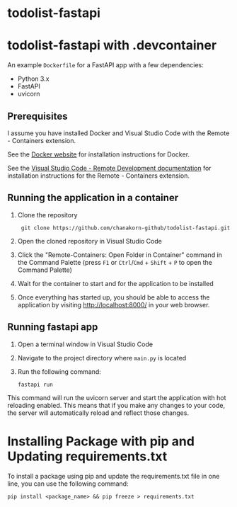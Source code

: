 # todolist-fastapi

# todolist-fastapi with .devcontainer

An example `Dockerfile` for a FastAPI app with a few dependencies:

 * Python 3.x
 * FastAPI
 * uvicorn

## Prerequisites

I assume you have installed Docker and Visual Studio Code with the Remote - Containers extension.

See the [Docker website](https://www.docker.com/products/docker-desktop) for installation instructions for Docker.

See the [Visual Studio Code - Remote Development documentation](https://code.visualstudio.com/docs/remote/containers) for installation instructions for the Remote - Containers extension.

## Running the application in a container

1. Clone the repository

        git clone https://github.com/chanakorn-github/todolist-fastapi.git

2. Open the cloned repository in Visual Studio Code

3. Click the "Remote-Containers: Open Folder in Container" command in the Command Palette (press `F1` or `Ctrl`/`Cmd` + `Shift` + `P` to open the Command Palette)

4. Wait for the container to start and for the application to be installed

5. Once everything has started up, you should be able to access the application by visiting [http://localhost:8000/](http://localhost:8000/) in your web browser.

## Running fastapi app

1. Open a terminal window in Visual Studio Code

2. Navigate to the project directory where `main.py` is located

3. Run the following command:

    ```fastapi run```

This command will run the uvicorn server and start the application with hot reloading enabled. This means that if you make any changes to your code, the server will automatically reload and reflect those changes.


# Installing Package with pip and Updating requirements.txt

To install a package using pip and update the requirements.txt file in one line, you can use the following command:

```pip install <package_name> && pip freeze > requirements.txt```


